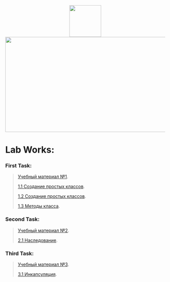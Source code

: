 <div id="header" align="center">
  <img src="https://media0.giphy.com/media/i4MAH84pqe2m2aVojc/giphy.gif?cid=ecf05e478l8266nysrnv948q4fjky8woas1prwea8b9w25e7&rid=giphy.gif&ct=g" width="100"/>
</div>

<div align="center">
  <img src="https://tenor.com/view/coding-kira-lena-urzendowsky-how-to-sell-drugs-online-fast-hacking-gif-17761682" width="600" height="300"/>
</div>

# Lab Works:

### First Task:
> [Учебный материал №1](/LectionT.ipynb).
>
> [1.1 Создание простых классов](/Task_1_1_1.ipynb).
>
> [1.2 Создание простых классов](/Task_1_2_1.ipynb).
>
> [1.3 Методы класса](/Task_1_3.ipynb).


### Second Task:
> [Учебный материал №2](/Lection_2sm.ipynb).
>
> [2.1 Наследование](/Task_2_1.ipynb).


### Third Task:
> [Учебный материал №3](/Lection_3sm.ipynb).
>
> [3.1 Инкапсуляция](/Task_3_1.ipynb).
